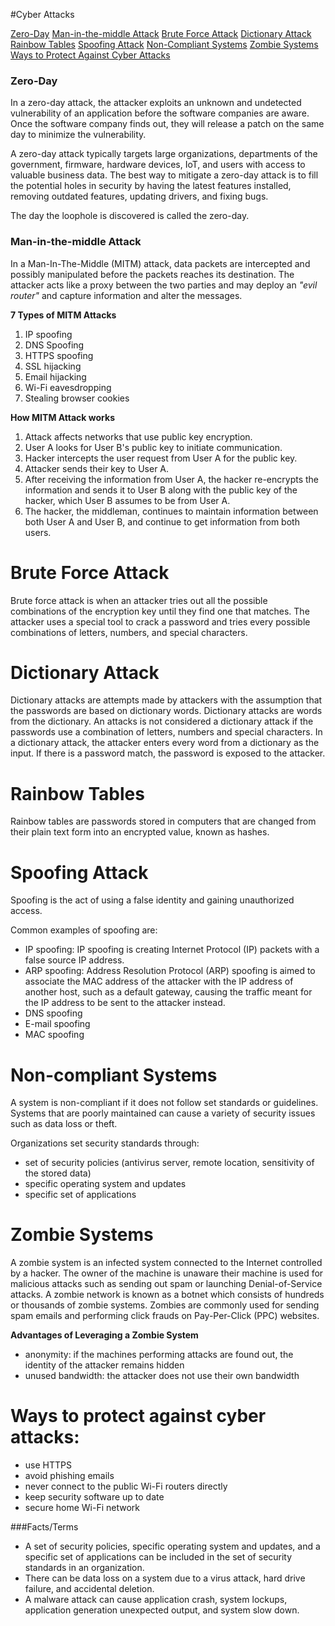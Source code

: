 #Cyber Attacks

[Zero-Day](#zero-day)
[Man-in-the-middle Attack](#man-in-the-middle-attack)
[Brute Force Attack](#brute-force-attack)
[Dictionary Attack](#dictionary-attack)
[Rainbow Tables](#rainbow-tables)
[Spoofing Attack](#spoofing-attack)
[Non-Compliant Systems](#non-compliant-systems)
[Zombie Systems](#zombie-systems)
[Ways to Protect Against Cyber Attacks](#ways-to-protect-against-cyber-attacks)


### Zero-Day

In a zero-day attack, the attacker exploits an unknown and undetected vulnerability of an application before the software companies are aware. Once the software company finds out, they will release a patch on the same day to minimize the vulnerability. 

A zero-day attack typically targets large organizations, departments of the government, firmware, hardware devices, IoT, and users with access to valuable business data. The best way to mitigate a zero-day attack is to fill the potential holes in security by having the latest features installed, removing outdated features, updating drivers, and fixing bugs.

The day the loophole is discovered is called the zero-day. 


### Man-in-the-middle Attack

In a Man-In-The-Middle (MITM) attack, data packets are intercepted and possibly manipulated before the packets reaches its destination. The attacker acts like a proxy between the two parties and may deploy an *"evil router"* and capture information and alter the messages.

**7 Types of MITM Attacks**
1. IP spoofing
2. DNS Spoofing
3. HTTPS spoofing
4. SSL hijacking
5. Email hijacking
6. Wi-Fi eavesdropping
7. Stealing browser cookies 

**How MITM Attack works**
1. Attack affects networks that use public key encryption.
2. User A looks for User B's public key to initiate communication.
3. Hacker intercepts the user request from User A for the public key.
4. Attacker sends their key to User A. 
5. After receiving the information from User A, the hacker re-encrypts the information and sends it to User B along with the public key of the hacker, which User B assumes to be from User A. 
6. The hacker, the middleman, continues to maintain information between both User A and User B, and continue to get information from both users. 

# Brute Force Attack
Brute force attack is when an attacker tries out all the possible combinations of the encryption key until they find one that matches. The attacker uses a special tool to crack a password and tries every possible combinations of letters, numbers, and special characters. 

# Dictionary Attack
Dictionary attacks are attempts made by attackers with the assumption that the passwords are based on dictionary words. Dictionary attacks are words from the dictionary. An attacks is not considered a dictionary attack if the passwords use a combination of letters, numbers and special characters. In a dictionary attack, the attacker enters every word from a dictionary as the input. If there is a password match, the password is exposed to the attacker. 

# Rainbow Tables
Rainbow tables are passwords stored in computers that are changed from their plain text form into an encrypted value, known as hashes. 

# Spoofing Attack
Spoofing is the act of using a false identity and gaining unauthorized access. 

Common examples of spoofing are:
* IP spoofing: IP spoofing is creating Internet Protocol (IP) packets with a false source IP address. 
* ARP spoofing: Address Resolution Protocol (ARP) spoofing is aimed to associate the MAC address of the attacker with the IP address of another host, such as a default gateway, causing the traffic meant for the IP address to be sent to the attacker instead.  
* DNS spoofing
* E-mail spoofing
* MAC spoofing

# Non-compliant Systems

A system is non-compliant if it does not follow set standards or guidelines. Systems that are poorly maintained can cause a variety of security issues such as data loss or theft. 

Organizations set security standards through:
* set of security policies (antivirus server, remote location, sensitivity of the stored data)
* specific operating system and updates
* specific set of applications

# Zombie Systems

A zombie system is an infected system connected to the Internet controlled by a hacker. The owner of the machine is unaware their machine is used for malicious attacks such as sending out spam or launching Denial-of-Service attacks. A zombie network is known as a botnet which consists of hundreds or thousands of zombie systems. Zombies are commonly used for sending spam emails and performing click frauds on Pay-Per-Click (PPC) websites. 

**Advantages of Leveraging a Zombie System**
* anonymity: if the machines performing attacks are found out, the identity of the attacker remains hidden 
* unused bandwidth: the attacker does not use their own bandwidth


# Ways to protect against cyber attacks:
* use HTTPS
* avoid phishing emails
* never connect to the public Wi-Fi routers directly
* keep security software up to date
* secure home Wi-Fi network

###Facts/Terms
* A set of security policies, specific operating system and updates, and a specific set of applications can be included in the set of security standards in an organization.
* There can be data loss on a system due to a virus attack, hard drive failure, and accidental deletion.
* A malware attack can cause application crash, system lockups, application generation unexpected output, and system slow down.
